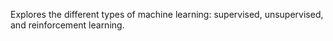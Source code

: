 Explores the different types of machine learning: supervised, unsupervised, and reinforcement learning.
